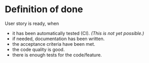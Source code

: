 # Definition of done

User story is ready, when

* it has been automatically tested (CI). *(This is not yet possible.)*
* if needed, documentation has been written.
* the acceptance criteria have been met.
* the code quality is good.
* there is enough tests for the code/feature.
